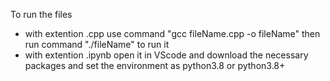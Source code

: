 To run the files 
- with extention .cpp use command "gcc fileName.cpp -o fileName"
    then run command "./fileName" to run it
- with extention .ipynb open it in VScode and download the necessary packages and set the environment as python3.8 or python3.8+

